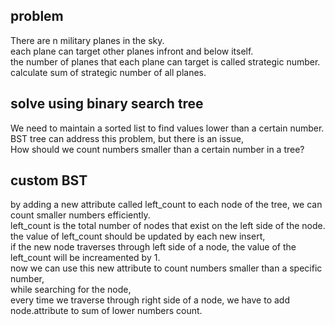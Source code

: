 ## problem  
There are n military planes in the sky.  
each plane can target other planes infront and below itself.  
the number of planes that each plane can target is called strategic number.  
calculate sum of strategic number of all planes.  

## solve using binary search tree  
We need to maintain a sorted list to find values lower than a certain number.  
BST tree can address this problem, but there is an issue,  
How should we count numbers smaller than a certain number in a tree?  

## custom BST  
by adding a new attribute called left_count to each node of the tree, we can count smaller numbers efficiently.  
left_count is the total number of nodes that exist on the left side of the node.  
the value of left_count should be updated by each new insert,  
if the new node traverses through left side of a node, the value of the left_count will be increamented by 1.  
now we can use this new attribute to count numbers smaller than a specific number,  
while searching for the node,  
every time we traverse through right side of a node, we have to add node.attribute to sum of lower numbers count.  
